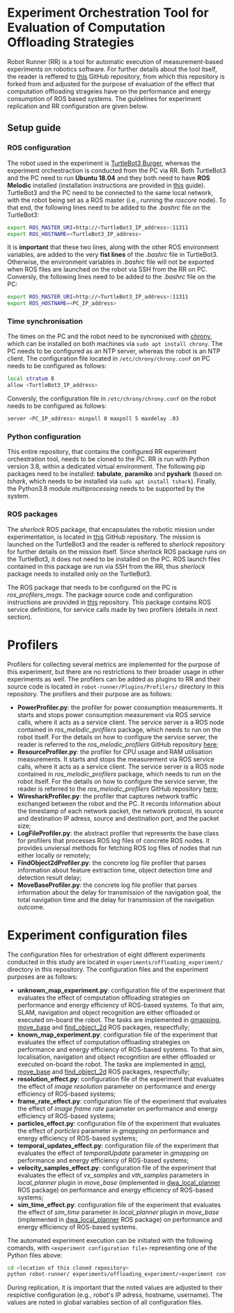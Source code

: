 # Experiment Orchestration Tool for Evaluation of Computation Offloading Strategies

Robot Runner (RR) is a tool for automatic execution of measurement-based experiments on robotics software. For further details about the tool itself, the reader is reffered to [this](https://github.com/S2-group/robot-runner) GitHub repository, from which this repository is forked from and adjusted for the purpose of evaluation of the effect that computation offloading strageies have on the performance and energy consumption of ROS based systems. The guidelines for experiment replication and RR configuration are given below.

## Setup guide

### ROS configuration
The robot used in the experiment is [TurtleBot3 Burger](https://emanual.robotis.com/docs/en/platform/turtlebot3/overview/), whereas the experiment orchestraction is conducted from the PC via RR. Both TurtleBot3 and the PC need to run **Ubuntu 18.04** and they both need to have **ROS Melodic** installed (installation instructions are provided in [this](http://wiki.ros.org/melodic/Installation/Ubuntu) guide). TurtleBot3 and the PC need to be connected to the same local network, with the robot being set as a ROS master (i.e., running the *roscore* node). To that end, the following lines need to be added to the *.bashrc* file on the TurtleBot3:
```bash
export ROS_MASTER_URI=http://<TurtleBot3_IP_address>:11311
export ROS_HOSTNAME=<TurtleBot3_IP_address>
```
It is **important** that these two lines, along with the other ROS environment variables, are added to the very **fist lines** of the *.bashrc* file in TurtleBot3. Otherwise, the environment variables in *.bashrc* file will not be exported when ROS files are launched on the robot via SSH from the RR on PC. Conversly, the following lines need to be added to the *.bashrc* file on the PC:
```bash
export ROS_MASTER_URI=http://<TurtleBot3_IP_address>:11311
export ROS_HOSTNAME=<PC_IP_address>
```

### Time synchronisation

The times on the PC and the robot need to be syncronised with [chrony](https://chrony.tuxfamily.org/), which can be installed on both machines via `sudo apt install chrony`. The PC needs to be configured as an NTP server, whereas the robot is an NTP client. The configuration file located in `/etc/chrony/chrony.conf` on PC needs to be configured as follows:
```bash
local stratum 8
allow <TurtleBot3_IP_address>
```
Conversly, the configuration file in `/etc/chrony/chrony.conf` on the robot needs to be configured as follows:
```bash
server <PC_IP_address> minpoll 0 maxpoll 5 maxdelay .03
```

### Python configuration

This entire repository, that contains the configured RR experiment orchestration tool, needs to be cloned to the PC. RR is run with Python version 3.8, within a dedicated virtual environment. The following pip packages need to be installed: **tabulate**, **paramiko** and **pyshark** (based on *tshark*, which needs to be installed via `sudo apt install tshark`). Finally, the Python3.8 module *multiprocessing* needs to be supported by the system.

### ROS packages

The *sherlock* ROS package, that encapsulates the robotic mission under experimentation, is located in [this](https://github.com/minana96/sherlock) GitHub repository. The mission is launched on the TurtleBot3 and the reader is reffered to *sherlock* repository for further details on the mission itself. Since *sherlock* ROS package runs on the TurtleBot3, it does not need to be installed on the PC. ROS launch files contained in this package are run via SSH from the RR, thus *sherlock* package needs to installed only on the TurtleBot3.

The ROS package that needs to be configured on the PC is *ros_profilers_msgs*. The package source code and configuration instructions are provided in [this](https://github.com/minana96/ros_profilers_msgs) repository. This package contains ROS service definitions, for service calls made by two profilers (details in next section).

# Profilers

Profilers for collecting several metrics are implemented for the purpose of this experiment, but there are no restrictions to their broader usage in other experiments as well. The profilers can be added as plugins to RR and their source code is located in `robot-runner/Plugins/Profilers/` directory in this repository. The profilers and their purpose are as follows:
- **PowerProfiler.py**: the profiler for power consumption measurements. It starts and stops power consumption measurement via ROS service calls, where it acts as a service client. The service server is a ROS node contained in *ros_melodic_profilers* package, which needs to run on the robot itself. For the details on how to configure the service server, the reader is referred to the *ros_melodic_profilers* GitHub repository [here](https://github.com/minana96/ros_melodic_profilers);
- **ResourceProfiler.py**: the profiler for CPU usage and RAM utilisation measurements. It starts and stops the measurement via ROS service calls, where it acts as a service client. The service server is a ROS node contained in *ros_melodic_profilers* package, which needs to run on the robot itself. For the details on how to configure the service server, the reader is referred to the *ros_melodic_profilers* GitHub repository [here](https://github.com/minana96/ros_melodic_profilers);
- **WiresharkProfiler.py**: the profiler that captures network traffic exchanged between the robot and the PC. It records information about the timestamp of each network packet, the network protocol, its source and destination IP adress, source and destination port, and the packet size;
- **LogFileProfiler.py**: the abstract profiler that represents the base class for profilers that processes ROS log files of concrete ROS nodes. It provides unviersal methods for fetching ROS log files of nodes that run either locally or remotely;
- **FindObject2dProfiler.py**: the concrete log file profiler that parses information about feature extraction time, object detection time and detection result delay;
- **MoveBaseProfiler.py**: the concrete log file profiler that parses information about the delay for transmission of the navigation goal, the total navigation time and the delay for transmission of the navigation outcome.

# Experiment configuration files

The configuration files for orhestration of eight different experiments conducted in this study are located in `experiments/offloading_experiment/` directory in this repository. The configuration files and the experiment purposes are as follows:
- **unknown_map_experiment.py**: configuration file of the experiment that evaluates the effect of computation offloading strategies on performance and energy efficiency of ROS-based systems. 
To that aim, SLAM, navigation and object recognition are either offloaded or executed on-board the robot. The tasks are implemented in [gmapping](http://wiki.ros.org/gmapping), [move_base](http://wiki.ros.org/move_base) and [find_object_2d](http://wiki.ros.org/find_object_2d) ROS packages, respectfully;
- **known_map_experiment.py**: configuration file of the experiment that evaluates the effect of computation offloading strategies on performance and energy efficiency of ROS-based systems. 
To that aim, localisation, navigation and object recognition are either offloaded or executed on-board the robot. The tasks are implemented in [amcl](http://wiki.ros.org/amcl), [move_base](http://wiki.ros.org/move_base) and [find_object_2d](http://wiki.ros.org/find_object_2d) ROS packages, respectfully;
- **resolution_effect.py**: configuration file of the experiment that evaluates the effect of *image resolution* parameter on performance and energy efficiency of ROS-based systems;
- **frame_rate_effect.py**: configuration file of the experiment that evaluates the effect of *image frame rate* parameter on performance and energy efficiency of ROS-based systems;
- **particles_effect.py**: configuration file of the experiment that evaluates the effect of *particles* parameter in *gmapping* on performance and energy efficiency of ROS-based systems;
- **temporal_updates_effect.py**: configuration file of the experiment that evaluates the effect of *temporalUpdate* parameter in *gmapping* on performance and energy efficiency of ROS-based systems;
- **velocity_samples_effect.py**: configuration file of the experiment that evaluates the effect of *vx_samples* and *vth_samples* parameters in *local_planner* plugin in *move_base* (implemented in [dwa_local_planner](http://wiki.ros.org/dwa_local_planner) ROS package) on performance and energy efficiency of ROS-based systems;
- **sim_time_effect.py**: configuration file of the experiment that evaluates the effect of *sim_time* parameter in *local_planner* plugin in *move_base* (implemented in [dwa_local_planner](http://wiki.ros.org/dwa_local_planner) ROS package) on performance and energy efficiency of ROS-based systems.

The automated experiment execution can be initiated with the following comands, with `<experiment configuration file>` representing one of the Python files above:
```bash
cd <location of this cloned repository>
python robot-runner/ experiments/offloading_experiment/<experiment configuration file>
```

During replication, it is important that the noted values are adjusted to their respictive configuration (e.g., robot's IP adress, hostname, username). The values are noted in global variables section of all configuration files.
